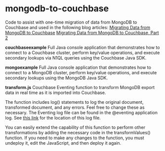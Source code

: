 # mongodb-to-couchbase
Code to assist with one-time migration of data from MongoDB to Couchbase and used in the following blog articles:
[Migrating Data from MongoDB to Couchbase](https://blog.couchbase.com/migrating-data-from-mongodb-to-couchbase/)
[Migrating Data from MongoDB to Couchbase, Part 2](https://blog.couchbase.com/migrating-from-m…couchbase-part-2/)

**couchbaseexample**
Full Java console application that demonstrates how to connect to a Couchbase cluster, perform key/value operations, and execute secondary lookups via N1QL queries using the Couchbase Java SDK.

**mongoexample**
Full Java console application that demonstrates how to connect to a MongoDB cluster, perform key/value operations, and execute secondary lookups using the MongoDB Java SDK.

**transform.js**
Couchbase Eventing function to transform MongoDB export data in real time as it is imported into Couchbase.

The function includes log() statements to log the original document, transformed document, and any errors. Feel free to change these as necessary. The Eventing log file can be found in the @eventing application log. See [this link](https://docs.couchbase.com/server/6.0/manage/manage-logging/manage-logging.html#logging_overview) for the location of this log file.

You can easily extend the capability of this function to perform other transformations by adding the necessary code in the transformValues() function. If you need to make any changes to the function, you must undeploy it, edit the JavaScript, and then deploy it again.
